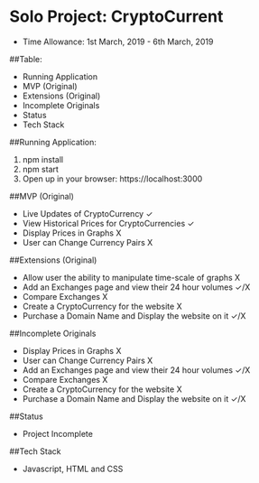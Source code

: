 # Solo Project: CryptoCurrent

- Time Allowance: 1st March, 2019 - 6th March, 2019

##Table:

- Running Application
- MVP (Original)
- Extensions (Original)
- Incomplete Originals
- Status
- Tech Stack

##Running Application:

1. npm install
2. npm start
3. Open up in your browser: https://localhost:3000

##MVP (Original)
- Live Updates of CryptoCurrency ✓
- View Historical Prices for CryptoCurrencies ✓
- Display Prices in Graphs X
- User can Change Currency Pairs X

##Extensions (Original)
- Allow user the ability to manipulate time-scale of graphs X
- Add an Exchanges page and view their 24 hour volumes ✓/X
- Compare Exchanges X
- Create a CryptoCurrency for the website X
- Purchase a Domain Name and Display the website on it ✓/X

##Incomplete Originals
- Display Prices in Graphs X
- User can Change Currency Pairs X
- Add an Exchanges page and view their 24 hour volumes ✓/X
- Compare Exchanges X
- Create a CryptoCurrency for the website X
- Purchase a Domain Name and Display the website on it ✓/X

##Status

- Project Incomplete

##Tech Stack

- Javascript, HTML and CSS
